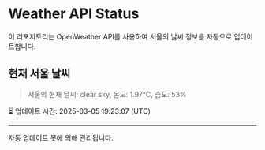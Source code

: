 
# Weather API Status

이 리포지토리는 OpenWeather API를 사용하여 서울의 날씨 정보를 자동으로 업데이트합니다.

## 현재 서울 날씨
> 서울의 현재 날씨: clear sky, 온도: 1.97°C, 습도: 53%

⏳ 업데이트 시간: 2025-03-05 19:23:07 (UTC)

---
자동 업데이트 봇에 의해 관리됩니다.
